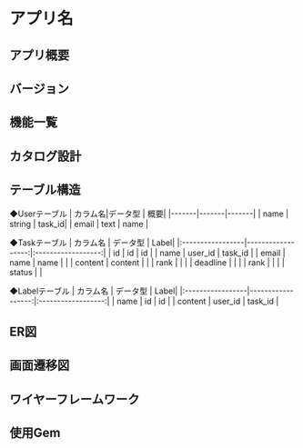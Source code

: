 # アプリ名
## アプリ概要
## バージョン
## 機能一覧
## カタログ設計
## テーブル構造

◆Userテーブル
| カラム名|データ型 |  概要|
|-------|-------|-------|
|  name |  string | task_id|
| email |  text   |   name |

◆Taskテーブル
| カラム名          |            データ型 |               Label|
|:-----------------|------------------:|:------------------:|
| id               |                id |                 id |
| name             |           user_id |            task_id |
| email            |              name |               name |
|                  |           content |        content     |
|                  |              rank |                    |
|                  |          deadline |                    |
|                  |              rank |                    |
|                  |            status |                    |

◆Labelテーブル
| カラム名          |            データ型 |               Label|
|:-----------------|------------------:|:------------------:|
| name             |                id |                 id |
| content          |           user_id |            task_id |


## ER図
## 画面遷移図
## ワイヤーフレームワーク
## 使用Gem
